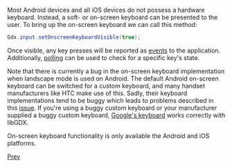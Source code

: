 Most Android devices and all iOS devices do not possess a hardware keyboard. Instead, a soft- or on-screen keyboard can be presented to the user. To bring up the on-screen keyboard we can call this method:

```java
Gdx.input.setOnscreenKeyboardVisible(true);
```

Once visible, any key presses will be reported as [events](event-handling) to the application. Additionally, [polling](polling) can be used to check for a specific key's state.

Note that there is currently a bug in the on-screen keyboard implementation when landscape mode is used on Android. The default Android on-screen keyboard can be switched for a custom keyboard, and many handset manufacturers like HTC make use of this. Sadly, their keyboard implementations tend to be buggy which leads to problems described in this [issue](http://code.google.com/p/libgdx/issues/detail?id=431). If you're using a buggy custom keyboard or your manufacturer supplied a buggy custom keyboard, [Google's keyboard](https://play.google.com/store/apps/details?id=com.google.android.inputmethod.latin&hl=en) works correctly with libGDX.

On-screen keyboard functionality is only available the Android and iOS platforms.

[Prev](back-and-menu-key-catching)